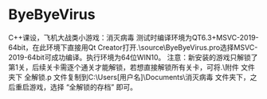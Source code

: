 # ByeByeVirus
C++课设，飞机大战类小游戏：消灭病毒
测试时编译环境为QT6.3+MSVC-2019-64bit，在此环境下直接用Qt Creator打开.\source\ByeByeVirus.pro选择MSVC-2019-64bit可成功编译。执行环境为64位WIN10。
注意：新安装的游戏只解锁了第1关，后续关卡需逐个通关才能解锁，若想直接解锁所有关卡，可将.\附件 文件夹下 全解锁.p 文件复制到C:\Users\[用户名]\Documents\消灭病毒 文件夹下，之后重启游戏，选择 “全解锁的存档” 即可。
